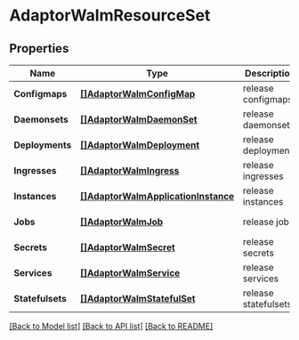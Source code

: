 # AdaptorWalmResourceSet

## Properties
Name | Type | Description | Notes
------------ | ------------- | ------------- | -------------
**Configmaps** | [**[]AdaptorWalmConfigMap**](adaptor.WalmConfigMap.md) | release configmaps | [default to null]
**Daemonsets** | [**[]AdaptorWalmDaemonSet**](adaptor.WalmDaemonSet.md) | release daemonsets | [default to null]
**Deployments** | [**[]AdaptorWalmDeployment**](adaptor.WalmDeployment.md) | release deployments | [default to null]
**Ingresses** | [**[]AdaptorWalmIngress**](adaptor.WalmIngress.md) | release ingresses | [default to null]
**Instances** | [**[]AdaptorWalmApplicationInstance**](adaptor.WalmApplicationInstance.md) | release instances | [default to null]
**Jobs** | [**[]AdaptorWalmJob**](adaptor.WalmJob.md) | release jobs | [default to null]
**Secrets** | [**[]AdaptorWalmSecret**](adaptor.WalmSecret.md) | release secrets | [default to null]
**Services** | [**[]AdaptorWalmService**](adaptor.WalmService.md) | release services | [default to null]
**Statefulsets** | [**[]AdaptorWalmStatefulSet**](adaptor.WalmStatefulSet.md) | release statefulsets | [default to null]

[[Back to Model list]](../README.md#documentation-for-models) [[Back to API list]](../README.md#documentation-for-api-endpoints) [[Back to README]](../README.md)


